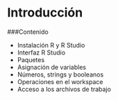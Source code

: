 # Introducción

###Contenido


- Instalación R y R Studio
- Interfaz R Studio
- Paquetes
- Asignación de variables
- Números, strings y booleanos
- Operaciones en el workspace
- Acceso a los archivos de trabajo



